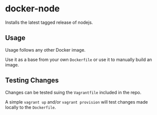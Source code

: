 docker-node
===========

Installs the latest tagged release of nodejs.

Usage
-----

Usage follows any other Docker image.

Use it as a base from your own `Dockerfile` or use it to manually build an image.

Testing Changes
---------------

Changes can be tested suing the `Vagrantfile` included in the repo.

A simple `vagrant up` and/or `vagrant provision` will test changes made locally to the `Dockerfile`.

